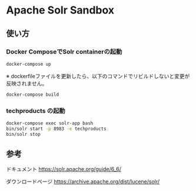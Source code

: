 # Apache Solr Sandbox

## 使い方

### Docker ComposeでSolr containerの起動

```sh
docker-compose up
```

※ dockerfileファイルを更新したら、以下のコマンドでリビルドしないと変更が反映されません。

```sh
docker-compose build
```

### techproducts の起動

```sh
docker-compose exec solr-app bash
bin/solr start -p 8983 -e techproducts
bin/solr stop
```

## 参考

ドキュメント
https://solr.apache.org/guide/6_6/

ダウンロードページ
https://archive.apache.org/dist/lucene/solr/
